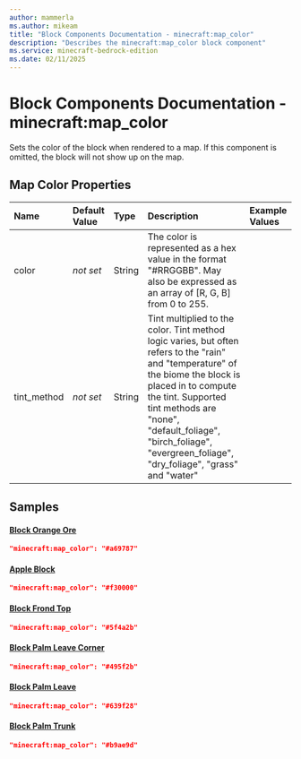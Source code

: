 ```yaml
---
author: mammerla
ms.author: mikeam
title: "Block Components Documentation - minecraft:map_color"
description: "Describes the minecraft:map_color block component"
ms.service: minecraft-bedrock-edition
ms.date: 02/11/2025 
---
```


# Block Components Documentation - minecraft:map_color

Sets the color of the block when rendered to a map. If this component is omitted, the block will not show up on the map.


## Map Color Properties

|Name       |Default Value |Type |Description |Example Values |
|:----------|:-------------|:----|:-----------|:------------- |
| color | *not set* | String | The color is represented as a hex value in the format "#RRGGBB". May also be expressed as an array of [R, G, B] from 0 to 255. |  | 
| tint_method | *not set* | String | Tint multiplied to the color. Tint method logic varies, but often refers to the "rain" and "temperature" of the biome the block is placed in to compute the tint. Supported tint methods are "none", "default_foliage", "birch_foliage", "evergreen_foliage", "dry_foliage", "grass" and "water" |  | 

## Samples

#### [Block Orange Ore](https://github.com/microsoft/minecraft-samples/tree/main/custom_features/basic_orange_ore/behavior_packs/basic_orange_ore/blocks/orange_ore.block.json)


```json
"minecraft:map_color": "#a69787"
```

#### [Apple Block](https://github.com/microsoft/minecraft-samples/tree/main/custom_features/example_feature_set/behavior_packs/example_feature_set/blocks/apple_block.json)


```json
"minecraft:map_color": "#f30000"
```

#### [Block Frond Top](https://github.com/microsoft/minecraft-samples/tree/main/palm_tree_blocks_and_features/palm_tree_blocks/behavior_packs/palm_tree/blocks/frond_top.block.json)


```json
"minecraft:map_color": "#5f4a2b"
```

#### [Block Palm Leave Corner](https://github.com/microsoft/minecraft-samples/tree/main/palm_tree_blocks_and_features/palm_tree_blocks/behavior_packs/palm_tree/blocks/palm_leave_corner.block.json)


```json
"minecraft:map_color": "#495f2b"
```

#### [Block Palm Leave](https://github.com/microsoft/minecraft-samples/tree/main/palm_tree_blocks_and_features/palm_tree_blocks/behavior_packs/palm_tree/blocks/palm_leave.block.json)


```json
"minecraft:map_color": "#639f28"
```

#### [Block Palm Trunk](https://github.com/microsoft/minecraft-samples/tree/main/palm_tree_blocks_and_features/palm_tree_blocks/behavior_packs/palm_tree/blocks/palm_trunk.block.json)


```json
"minecraft:map_color": "#b9ae9d"
```
